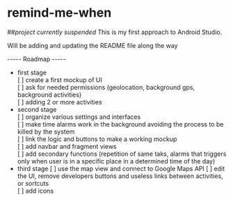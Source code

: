 # remind-me-when

##*project currently suspended*
This is my first approach to Android Studio.

Will be adding and updating the README file along the way

----- Roadmap -----
- first stage  
  [ ] create a first mockup of UI  
  [ ] ask for needed permissions (geolocation, background gps, background activities)  
  [ ] adding 2 or more activities  
- second stage  
  [ ] organize various settings and interfaces    
  [ ] make time alarms work in the background avoiding the process to be killed by the system  
  [ ] link the logic and buttons to make a working mockup  
  [ ] add navbar and fragment views  
  [ ] add secondary functions (repetition of same taks, alarms that triggers only when user is in a specific place in a determined time of the day)  
- third stage
  [ ] use the map view and connect to Google Maps API
  [ ] edit the UI, remove developers buttons and useless links between activities, or sortcuts  
  [ ] add icons  
 

